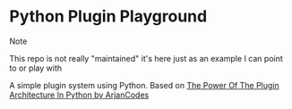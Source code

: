 # Python Plugin Playground

> [!NOTE] 
> This repo is not really "maintained" it's here just as an example I can point to or play with

A simple plugin system using Python. Based on [The Power Of The Plugin Architecture In Python by ArjanCodes](https://youtu.be/iCE1bDoit9Q)
